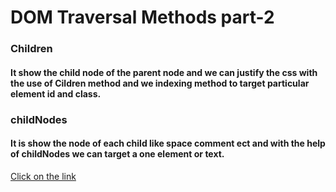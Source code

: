 # DOM Traversal Methods part-2
### Children
#### It show the child node of the parent node and we can justify the css with the use of Cildren method and we indexing method to target particular element id and class.
### childNodes
#### It is show the node of each child like space comment ect and with the help of childNodes we can target a one element or text.
[Click on the link](../js/69.Children%20%26%20childNodes.js)

